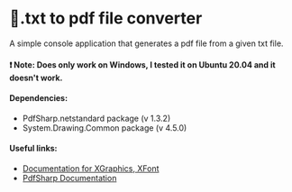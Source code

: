 # 📂.txt to pdf file converter

A simple console application that generates a pdf file from a given txt file.

#### ❗ Note: Does only work on Windows, I tested it on Ubuntu 20.04 and it doesn't work. 

#### Dependencies: 
- PdfSharp.netstandard package (v 1.3.2)
- System.Drawing.Common package (v 4.5.0)

#### Useful links: 
- [Documentation for XGraphics, XFont](https://www.xspdf.com/api/html/82a43890-40a6-4c79-8b58-4fbf1466bbcc.htm#!) 
- [PdfSharp Documentation](http://pdfsharp.net/wiki/MainPage.ashx)
